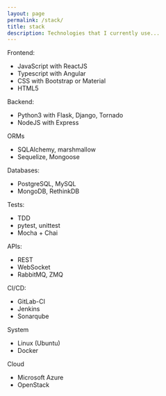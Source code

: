 ```yaml
---
layout: page
permalink: /stack/
title: stack
description: Technologies that I currently use...
---
```


Frontend: 
- JavaScript with ReactJS 
- Typescript with Angular
- CSS with Bootstrap or Material
- HTML5

Backend:
- Python3 with Flask, Django, Tornado
- NodeJS with Express

ORMs
- SQLAlchemy, marshmallow
- Sequelize, Mongoose

Databases:
- PostgreSQL, MySQL
- MongoDB, RethinkDB

Tests:
- TDD
- pytest, unittest
- Mocha + Chai

APIs:
- REST
- WebSocket
- RabbitMQ, ZMQ

CI/CD:
- GitLab-CI
- Jenkins
- Sonarqube

System
- Linux (Ubuntu)
- Docker

Cloud
- Microsoft Azure
- OpenStack
